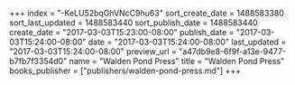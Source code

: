 +++
index = "-KeLU52bqGhVNcC9hu63"
sort_create_date = 1488583380
sort_last_updated = 1488583440
sort_publish_date = 1488583440
create_date = "2017-03-03T15:23:00-08:00"
publish_date = "2017-03-03T15:24:00-08:00"
date = "2017-03-03T15:24:00-08:00"
last_updated = "2017-03-03T15:24:00-08:00"
preview_url = "a47db9e8-6f9f-a13e-9477-b7fb7f3354d0"
name = "Walden Pond Press"
title = "Walden Pond Press"
books_publisher = ["publishers/walden-pond-press.md"]
+++
